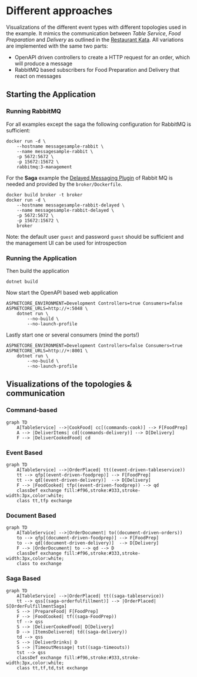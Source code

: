 # Different approaches

Visualizations of the different event types with different topologies used in the example.
It mimics the communication between *Table Service*, *Food Preparation* and *Delivery* as outlined in the [Restaurant Kata](https://github.com/Nagelfar/RestaurantKata).
All variations are implemented with the same two parts:

- OpenAPI driven controllers to create a HTTP request for an order, which will produce a message
- RabbitMQ based subscribers for Food Preparation and Delivery that react on messages

## Starting the Application

### Running RabbitMQ

For all examples except the saga the following configuration for RabbitMQ is sufficient:

    docker run -d \
        --hostname messagesample-rabbit \
        --name messagesample-rabbit \
        -p 5672:5672 \
        -p 15672:15672 \
        rabbitmq:3-management

For the **Saga** example the [Delayed Messaging Plugin](https://github.com/rabbitmq/rabbitmq-delayed-message-exchange) of Rabbit MQ is needed and provided by the `broker/Dockerfile`.

    docker build broker -t broker
    docker run -d \
        --hostname messagesample-rabbit-delayed \
        --name messagesample-rabbit-delayed \
        -p 5672:5672 \
        -p 15672:15672 \
        broker

Note: the default user `guest` and password `guest` should be sufficient and the management UI can be used for introspection

### Running the Application

Then build the application

    dotnet build

Now start the OpenAPI based web application

    ASPNETCORE_ENVIRONMENT=Development Controllers=true Consumers=false ASPNETCORE_URLS=http://+:5048 \
        dotnet run \
            --no-build \
            --no-launch-profile

Lastly start one or several consumers (mind the ports!)

    ASPNETCORE_ENVIRONMENT=Development Controllers=false Consumers=true ASPNETCORE_URLS=http://+:8001 \
        dotnet run \
            --no-build \
            --no-launch-profile


## Visualizations of the topologies & communication

### Command-based

```mermaid
graph TD
    A[TableService] -->|CookFood| cc[(commands-cook)] --> F[FoodPrep]
    A --> |DeliverItems| cd[(commands-delivery)] --> D[Delivery]
    F --> |DeliverCookedFood| cd 
```

### Event Based

```mermaid
graph TD
    A[TableService] -->|OrderPlaced| tt((event-driven-tableservice))
    tt --> qfp[(event-driven-foodprep)] --> F[FoodPrep]
    tt --> qd[(event-driven-delivery)]  --> D[Delivery]
    F --> |FoodCooked| tfp((event-driven-foodprep)) --> qd
    classDef exchange fill:#f96,stroke:#333,stroke-width:3px,color:white;
    class tt,tfp exchange
```

### Document Based

```mermaid
graph TD
    A[TableService] -->|OrderDocument| to((document-driven-orders))
    to --> qfp[(document-driven-foodprep)] --> F[FoodPrep]
    to --> qd[(document-driven-delivery)]  --> D[Delivery]
    F --> |OrderDocument| to --> qd --> D
    classDef exchange fill:#f96,stroke:#333,stroke-width:3px,color:white;
    class to exchange
``` 

### Saga Based

```mermaid
graph TD
    A[TableService] -->|OrderPlaced| tt((saga-tableservice))
    tt --> qss[(saga-orderfulfillment)] --> |OrderPlaced| S[OrderFulfillmentSaga]
    S --> |PrepareFood| F[FoodPrep]
    F --> |FoodCooked| tf((saga-FoodPrep))
    tf --> qss
    S --> |DeliverCookedFood| D[Delivery]
    D --> |ItemsDelivered| td((saga-delivery))
    td --> qss
    S --> |DeliverDrinks| D
    S --> |TimeoutMessage| tst((saga-timeouts))
    tst --> qss
    classDef exchange fill:#f96,stroke:#333,stroke-width:3px,color:white;
    class tt,tf,td,tst exchange
``` 